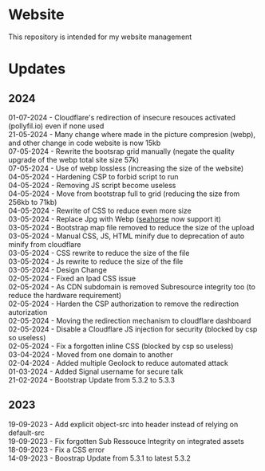 # Website
This repository is intended for my website management

# Updates

## 2024
01-07-2024 - Cloudflare's redirection of insecure resouces activated (pollyfil.io) even if none used\
21-05-2024 - Many change where made in the picture compresion (webp), and other change in code website is now 15kb\
07-05-2024 - Rewrite the bootsrap grid manually (negate the quality upgrade of the webp total site size 57k)\
07-05-2024 - Use of webp lossless (increasing the size of the website)\
04-05-2024 - Hardening CSP to forbid script to run\
04-05-2024 - Removing JS script become useless\
04-05-2024 - Move from bootstrap full to grid (reducing the size from 256kb to 71kb)\
04-05-2024 - Rewrite of CSS to reduce even more size\
03-05-2024 - Replace Jpg with Webp ([seahorse](https://github.com/robaho/seashore/issues/208) now support it)\
03-05-2024 - Bootstrap map file removed to reduce the size of the upload\
03-05-2024 - Manual CSS, JS, HTML minify due to deprecation of auto minify from cloudflare\
03-05-2024 - CSS rewrite to reduce the size of the file\
03-05-2024 - Js rewrite to reduce the size of the file\
03-05-2024 - Design Change\
02-05-2024 - Fixed an Ipad CSS issue\
02-05-2024 - As CDN subdomain is removed Subresource integrity too (to reduce the hardware requirement)\
02-05-2024 - Harden the CSP authorization to remove the redirection autorization\
02-05-2024 - Moving the redirection mechanism to cloudflare dashboard\
02-05-2024 - Disable a Cloudflare JS injection for security (blocked by csp so useless)\
02-05-2024 - Fix a forgotten inline CSS (blocked by csp so useless)\
03-04-2024 - Moved from one domain to another\
02-04-2024 - Added multiple Geolock to reduce automated attack\
01-03-2024 - Added Signal username for secure talk\
21-02-2024 - Bootstrap Update from 5.3.2 to 5.3.3

## 2023
19-09-2023 - Add explicit object-src into header instead of relying on default-src\
19-09-2023 - Fix forgotten Sub Ressouce Integrity on integrated assets\
18-09-2023 - Fix a CSS error\
14-09-2023 - Boostrap Update from 5.3.1 to latest 5.3.2
